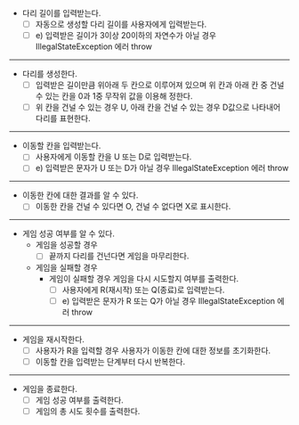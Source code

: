 - 다리 길이를 입력받는다.
    - [ ] 자동으로 생성할 다리 길이를 사용자에게 입력받는다.
    - [ ] e) 입력받은 길이가 3이상 20이하의 자연수가 아닐 경우 IllegalStateException 에러 throw
---
- 다리를 생성한다.
    - [ ] 입력받은 길이만큼 위아래 두 칸으로 이루어져 있으며 위 칸과 아래 칸 중 건널 수 있는 칸을 0과 1중 무작위 값을 이용해 정한다.
    - [ ] 위 칸을 건널 수 있는 경우 U, 아래 칸을 건널 수 있는 경우 D값으로 나타내어 다리를 표현한다.
---
- 이동할 칸을 입력받는다.
    - [ ] 사용자에게 이동할 칸을 U 또는 D로 입력받는다.
    - [ ] e) 입력받은 문자가 U 또는 D가 아닐 경우 IllegalStateException 에러 throw
---
- 이동한 칸에 대한 결과를 알 수 있다.
    - [ ] 이동한 칸을 건널 수 있다면 O, 건널 수 없다면 X로 표시한다.
---
- 게임 성공 여부를 알 수 있다.
    - 게임을 성공할 경우
      - [ ] 끝까지 다리를 건넌다면 게임을 마무리한다.
    - 게임을 실패할 경우
      - 게임이 실패할 경우 게임을 다시 시도할지 여부를 출력한다.
          - [ ] 사용자에게 R(재시작) 또는 Q(종료)로 입력받는다.
          - [ ] e) 입력받은 문자가 R 또는 Q가 아닐 경우 IllegalStateException 에러 throw
---
- 게임을 재시작한다.
  - [ ] 사용자가 R을 입력할 경우 사용자가 이동한 칸에 대한 정보를 초기화한다.
  - [ ] 이동할 칸을 입력받는 단계부터 다시 반복한다.
---
- 게임을 종료한다.
  - [ ] 게임 성공 여부를 출력한다.
  - [ ] 게임의 총 시도 횟수를 출력한다.
